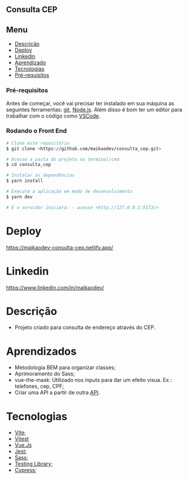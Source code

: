 ## Consulta CEP

## Menu

  * [Descrição](#Descrição)
  * [Deploy](#Deploy)
  * [Linkedin](#Linkedin)
  * [Aprendizado](#Aprendizado)
  * [Tecnologias](#Tecnologias)
  * [Pré-requisitos](#Pré-requisitos)


### Pré-requisitos

Antes de começar, você vai precisar ter instalado em sua máquina as seguintes ferramentas: [git](https://git-scm.com/), [Node.js](https://nodejs.org/en/).
Além disso é bom ter um editor para trabalhar com o código como [VSCode](https://code.visualstudio.com/).

### Rodando o Front End

```bash
# Clone este repositório
$ git clone <https://github.com/maikaodev/consulta_cep.git>

# Acesse a pasta do projeto no terminal/cmd
$ cd consulta_cep

# Instalar as dependências
$ yarn install

# Execute a aplicação em modo de desenvolvimento
$ yarn dev

# E o servidor iniciará: - acesse <http://127.0.0.1:5173/>
```

# Deploy

https://maikaodev-consulta-cep.netlify.app/

# Linkedin

https://www.linkedin.com/in/maikaodev/

# Descrição

- Projeto criado para consulta de endereço através do CEP. 

# Aprendizados 

 - Metodologia BEM para organizar classes;
 - Aprimoramento do Sass;
 - vue-the-mask: Utilizado nos inputs para dar um efeito visua. Ex.: telefones, cep, CPF;
 - Criar uma API a partir de outra [API](https://github.com/maikaodev/_api_consulta_cep).

 # Tecnologias
 
 - [Vite](https://vitejs.dev/);
 - [Vitest](https://vitest.dev/)
 - [Vue.Js](https://vuejs.org/)
 - [Jest](https://jestjs.io/pt-BR/);
 - [Sass](https://sass-lang.com/);
 - [Testing Library](https://testing-library.com/);
 - [Cypress](https://www.cypress.io/);


